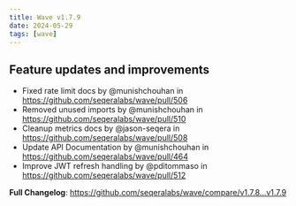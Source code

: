 ```yaml
---
title: Wave v1.7.9
date: 2024-05-29
tags: [wave]
---
```


## Feature updates and improvements

- Fixed rate limit docs by @munishchouhan in https://github.com/seqeralabs/wave/pull/506
- Removed unused imports by @munishchouhan in https://github.com/seqeralabs/wave/pull/510
- Cleanup metrics docs by @jason-seqera in https://github.com/seqeralabs/wave/pull/508
- Update API Documentation by @munishchouhan in https://github.com/seqeralabs/wave/pull/464
- Improve JWT refresh handling by @pditommaso in https://github.com/seqeralabs/wave/pull/512

**Full Changelog**: https://github.com/seqeralabs/wave/compare/v1.7.8...v1.7.9
